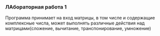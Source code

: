 ### ЛАбораторная работа 1
Программа принимает на вход матрицы, в том числе и содержащие комплексные числа, может выполнять различные действия над матрицами(сложение, вычитание, транспонирование, умножение)
